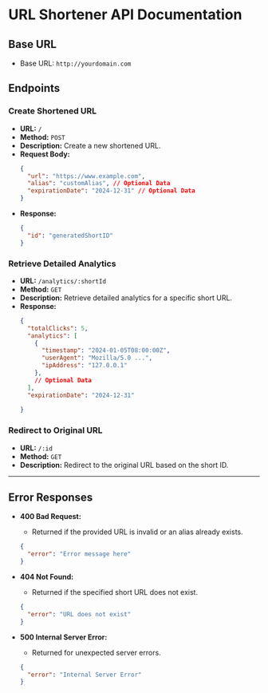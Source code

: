 # URL Shortener API Documentation

## Base URL
- Base URL: `http://yourdomain.com`

## Endpoints

### Create Shortened URL
- **URL:** `/`
- **Method:** `POST`
- **Description:** Create a new shortened URL.
- **Request Body:**
    ```json
    {
      "url": "https://www.example.com",
      "alias": "customAlias", // Optional Data
      "expirationDate": "2024-12-31" // Optional Data
    }
    ```
- **Response:**
    ```json
    {
      "id": "generatedShortID"
    }
    ```

### Retrieve Detailed Analytics
- **URL:** `/analytics/:shortId`
- **Method:** `GET`
- **Description:** Retrieve detailed analytics for a specific short URL.
- **Response:**
    ```json
    {
      "totalClicks": 5,
      "analytics": [
        {
          "timestamp": "2024-01-05T08:00:00Z",
          "userAgent": "Mozilla/5.0 ...",
          "ipAddress": "127.0.0.1"
        },
        // Optional Data
      ],
      "expirationDate": "2024-12-31"
     
    }
    ```

### Redirect to Original URL
- **URL:** `/:id`
- **Method:** `GET`
- **Description:** Redirect to the original URL based on the short ID.

---

## Error Responses
- **400 Bad Request:**
    - Returned if the provided URL is invalid or an alias already exists.
    ```json
    {
      "error": "Error message here"
    }
    ```

- **404 Not Found:**
    - Returned if the specified short URL does not exist.
    ```json
    {
      "error": "URL does not exist"
    }
    ```

- **500 Internal Server Error:**
    - Returned for unexpected server errors.
    ```json
    {
      "error": "Internal Server Error"
    }
    ```
